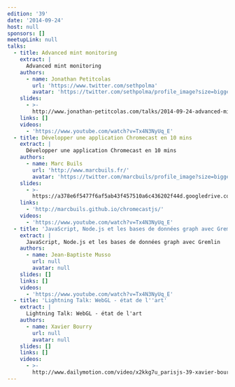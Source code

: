 ```yaml
---
edition: '39'
date: '2014-09-24'
host: null
sponsors: []
meetupLink: null
talks:
  - title: Advanced mint monitoring
    extract: |
      Advanced mint monitoring
    authors:
      - name: Jonathan Petitcolas
        url: 'https://www.twitter.com/sethpolma'
        avatar: 'https://twitter.com/sethpolma/profile_image?size=bigger'
    slides:
      - >-
        http://www.jonathan-petitcolas.com/talks/2014-09-24-advanced-mint-monitoring/2014-09-24-advanced-mint-monitoring.html
    links: []
    videos:
      - 'https://www.youtube.com/watch?v=Tx4N3NyUq_E'
  - title: Développer une application Chromecast en 10 mins
    extract: |
      Développer une application Chromecast en 10 mins
    authors:
      - name: Marc Buils
        url: 'http://www.marcbuils.fr/'
        avatar: 'https://twitter.com/marcbuils/profile_image?size=bigger'
    slides:
      - >-
        https://a378e6f5477f6af5ab43f457510a6c436202f44d.googledrive.com/host/0B7E1cle5Q-hIWjA3Q1RrRkVEdm8/presentation/#1
    links:
      - 'http://marcbuils.github.io/chromecastjs/'
    videos:
      - 'https://www.youtube.com/watch?v=Tx4N3NyUq_E'
  - title: 'JavaScript, Node.js et les bases de données graph avec Gremlin'
    extract: |
      JavaScript, Node.js et les bases de données graph avec Gremlin
    authors:
      - name: Jean-Baptiste Musso
        url: null
        avatar: null
    slides: []
    links: []
    videos:
      - 'https://www.youtube.com/watch?v=Tx4N3NyUq_E'
  - title: 'Lightning Talk: WebGL - état de l''art'
    extract: |
      Lightning Talk: WebGL - état de l'art
    authors:
      - name: Xavier Bourry
        url: null
        avatar: null
    slides: []
    links: []
    videos:
      - >-
        http://www.dailymotion.com/video/x2kkg7u_parisjs-39-xavier-bourry-webgl-etat-de-l-art_webcam
---
```


